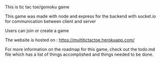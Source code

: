 This is tic tac toe/gomoku game

This game was made with node and express for the backend with socket.io for communication between client and server

Users can join or create a game

The website is hosted on : https://multitictactoe.herokuapp.com/

For more information on the roadmap for this game, check out the todo.md file which has a list of things accomplished and things needed to be done.


